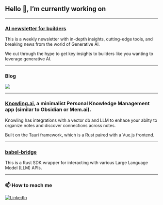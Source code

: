 ## Hello 👋, I’m currently working on

---
### [AI newsletter for builders](https://devthinkai.beehiiv.com/)
This is a weekly newsletter with in-depth insights, cutting-edge tools, and breaking news from the world of Generative AI.

We cut through the hype to get key insights to builders like you wanting to leverage generative AI.

---
### Blog
[![](https://img.shields.io/badge/Hashnode-2962FF?style=for-the-badge&logo=hashnode&logoColor=white)](https://samkeen.dev)

---
### [Knowling.ai](https://knowling.ai), a minimalist Personal Knowledge Management app (similar to Obsidian or Mem.ai).
Knowling has integrations with a vector db and LLM to enhace your abilty to organize notes and discover connections across notes.

Built on the Tauri framework, which is a Rust paired with a Vue.js frontend.

---
### [babel-bridge](https://github.com/samkeen/babel-bridge)
This is a Rust SDK wrapper for interacting with various Large Language Model (LLM) APIs.

---
### 📫 How to reach me
[![LinkedIn](https://img.shields.io/badge/linkedin-%230077B5.svg?style=for-the-badge&logo=linkedin&logoColor=white)](https://www.linkedin.com/in/samkeen/)

<!--
**samkeen/samkeen** is a ✨ _special_ ✨ repository because its `README.md` (this file) appears on your GitHub profile.

Here are some ideas to get you started:

Profile examples: https://zzetao.github.io/awesome-github-profile/

- 🔭 I’m currently working on ...
- 🌱 I’m currently learning ...
- 👯 I’m looking to collaborate on ...
- 🤔 I’m looking for help with ...
- 💬 Ask me about ...

MOAR badges: https://github.com/Naereen/badges
-->
